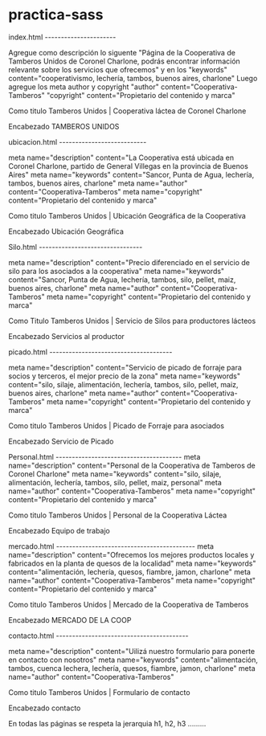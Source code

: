 # practica-sass


index.html ----------------------

 Agregue como descripción lo siguente "Página de la Cooperativa de Tamberos Unidos de Coronel Charlone, podrás encontrar información relevante sobre los servicios que ofrecemos"
 y en los "keywords" content="cooperativismo, lechería, tambos, buenos aires, charlone"
  Luego agregue los meta author y copyright 
  "author" content="Cooperativa-Tamberos"
  "copyright" content="Propietario del contenido y marca"
  
  Como titulo 
  Tamberos Unidos | Cooperativa láctea de Coronel Charlone
  
  Encabezado
  TAMBEROS UNIDOS
  
  

ubicacion.html ---------------------------

meta name="description" content="La Cooperativa está ubicada en Coronel Charlone, partido de General Villegas en la provincia de Buenos Aires" 
meta name="keywords" content="Sancor, Punta de Agua, lechería, tambos, buenos aires, charlone"
meta name="author" content="Cooperativa-Tamberos"
meta name="copyright" content="Propietario del contenido y marca"

Como titulo 
Tamberos Unidos | Ubicación Geográfica de la Cooperativa

Encabezado
Ubicación Geográfica

Silo.html --------------------------------

meta name="description" content="Precio diferenciado en el servicio de silo para los asociados a la cooperativa" 
meta name="keywords" content="Sancor, Punta de Agua, lechería, tambos, silo, pellet, maiz, buenos aires, charlone"
meta name="author" content="Cooperativa-Tamberos"
meta name="copyright" content="Propietario del contenido y marca"

Como Titulo
Tamberos Unidos | Servicio de Silos para productores lácteos

Encabezado
Servicios al productor

picado.html --------------------------------------

meta name="description" content="Servicio de picado de forraje para socios y terceros, el mejor precio de la zona" 
meta name="keywords" content="silo, silaje, alimentación, lechería, tambos, silo, pellet, maiz, buenos aires, charlone"
meta name="author" content="Cooperativa-Tamberos"
meta name="copyright" content="Propietario del contenido y marca"

Como titulo
Tamberos Unidos | Picado de Forraje para asociados

Encabezado
Servicio de Picado

Personal.html ---------------------------------------
meta name="description" content="Personal de la Cooperativa de Tamberos de Coronel Charlone" 
meta name="keywords" content="silo, silaje, alimentación, lechería, tambos, silo, pellet, maiz, personal"
meta name="author" content="Cooperativa-Tamberos"
meta name="copyright" content="Propietario del contenido y marca"

Como titulo
Tamberos Unidos | Personal de la Cooperativa Láctea

Encabezado
Equipo de trabajo

mercado.html -------------------------------------------
meta name="description" content="Ofrecemos los mejores productos locales y fabricados en la planta de quesos de la localidad" 
meta name="keywords" content="alimentación, lechería, quesos, fiambre, jamon, charlone"
meta name="author" content="Cooperativa-Tamberos"
meta name="copyright" content="Propietario del contenido y marca"

Como titulo
Tamberos Unidos | Mercado de la Cooperativa de Tamberos

Encabezado
MERCADO DE LA COOP

contacto.html -----------------------------------------

meta name="description" content="Uilizá nuestro formulario para ponerte en contacto con nosotros" 
meta name="keywords" content="alimentación, tambos, cuenca lechera, lechería, quesos, fiambre, jamon, charlone"
meta name="author" content="Cooperativa-Tamberos"

Como titulo
Tamberos Unidos | Formulario de contacto

Encabezado
contacto


En todas las páginas se respeta la jerarquia h1, h2, h3 .........
